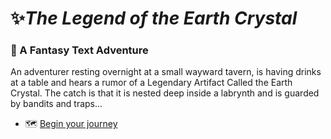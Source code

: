 # ✨___The Legend of the Earth Crystal___
### 🌙 A Fantasy Text Adventure

An adventurer resting overnight at a small wayward tavern, is having drinks at a table and hears a rumor of a Legendary Artifact Called the Earth Crystal. The catch is that it is nested deep inside a labrynth and is guarded by bandits and traps...
- 🗺️ [Begin your journey](./class-selection.md)